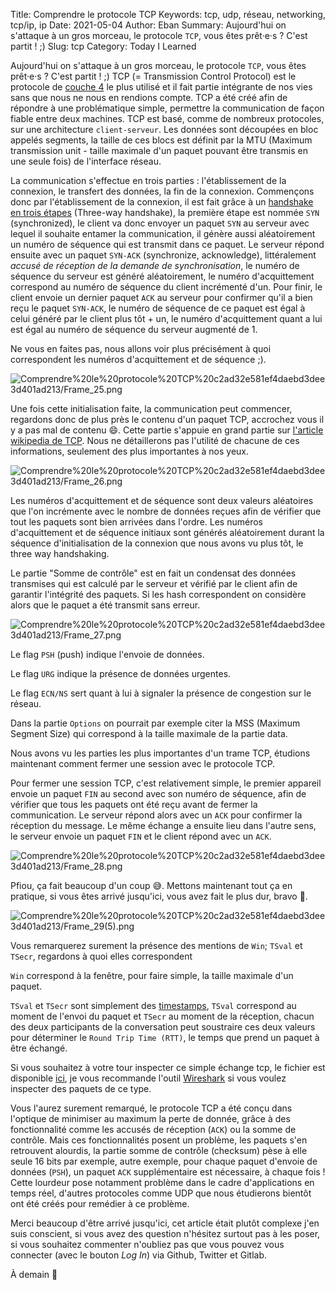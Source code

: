 Title: Comprendre le protocole TCP
Keywords: tcp, udp, réseau, networking, tcp/ip, ip
Date: 2021-05-04
Author: Eban
Summary: Aujourd'hui on s'attaque à un gros morceau, le protocole `TCP`, vous êtes prêt·e·s ? C'est partit ! ;)
Slug: tcp
Category: Today I Learned

Aujourd'hui on s'attaque à un gros morceau, le protocole `TCP`, vous êtes prêt·e·s ? C'est partit ! ;) TCP (= Transmission Control Protocol) est le protocole de [couche 4](https://fr.wikipedia.org/wiki/Couche_transport) le plus utilisé et il fait partie intégrante de nos vies sans que nous ne nous en rendions compte. TCP a été créé afin de répondre à une problématique simple, permettre la communication de façon fiable entre deux machines. TCP est basé, comme de nombreux protocoles, sur une architecture `client-serveur`. Les données sont découpées en bloc appelés segments, la taille de ces blocs est définit par la MTU (Maximum transmission unit - taille maximale d'un paquet pouvant être transmis en une seule fois) de l'interface réseau.

La communication s'effectue en trois parties : l'établissement de la connexion, le transfert des données, la fin de la connexion. Commençons donc par l'établissement de la connexion, il est fait grâce à un [handshake en trois étapes](https://fr.wikipedia.org/wiki/Three-way_handshake) (Three-way handshake), la première étape est nommée `SYN` (synchronized), le client va donc envoyer un paquet `SYN` au serveur avec lequel il souhaite entamer la communication, il génère aussi aléatoirement un numéro de séquence qui est transmit dans ce paquet. Le serveur répond ensuite avec un paquet `SYN-ACK` (synchronize, acknowledge), littéralement *accusé de réception de la demande de synchronisation*, le numéro de séquence du serveur est généré aléatoirement, le numéro d'acquittement correspond au numéro de séquence du client incrémenté d'un. Pour finir, le client envoie un dernier paquet `ACK` au serveur pour confirmer qu'il a bien reçu le paquet `SYN-ACK`, le numéro de séquence de ce paquet est égal à celui généré par le client plus tôt + un, le numéro d'acquittement quant a lui est égal au numéro de séquence du serveur augmenté de 1.

Ne vous en faites pas, nous allons voir plus précisément à quoi correspondent les numéros d'acquittement et de séquence ;).

![Comprendre%20le%20protocole%20TCP%20c2ad32e581ef4daebd3dee3d401ad213/Frame_25.png](/static/img/tcp/Frame_25.png)

Une fois cette initialisation faite, la communication peut commencer, regardons donc de plus près le contenu d'un paquet TCP, accrochez vous il y a pas mal de contenu 😄. Cette partie s'appuie en grand partie sur [l'article wikipedia de TCP](https://fr.wikipedia.org/wiki/Transmission_Control_Protocol#D%C3%A9veloppement_de_TCP). Nous ne détaillerons pas l'utilité de chacune de ces informations, seulement des plus importantes à nos yeux.

![Comprendre%20le%20protocole%20TCP%20c2ad32e581ef4daebd3dee3d401ad213/Frame_26.png](/static/img/tcp/Frame_26.png)

Les numéros d'acquittement et de séquence sont deux valeurs aléatoires que l'on incrémente avec le nombre de données reçues afin de vérifier que tout les paquets sont bien arrivées dans l'ordre. Les numéros d'acquittement et de séquence initiaux sont générés aléatoirement durant la séquence d'initialisation de la connexion que nous avons vu plus tôt, le three way handshaking.

Le partie "Somme de contrôle" est en fait un condensat des données transmises qui est calculé par le serveur et vérifié par le client afin de garantir l'intégrité des paquets. Si les hash correspondent on considère alors que le paquet a été transmit sans erreur. 

![Comprendre%20le%20protocole%20TCP%20c2ad32e581ef4daebd3dee3d401ad213/Frame_27.png](/static/img/tcp/Frame_27.png)

Le flag `PSH` (push) indique l'envoie de données.

Le flag `URG` indique la présence de données urgentes.

Le flag `ECN/NS` sert quant à lui à signaler la présence de congestion sur le réseau.

Dans la partie `Options` on pourrait par exemple citer la MSS (Maximum Segment Size) qui correspond à la taille maximale de la partie data. 

Nous avons vu les parties les plus importantes d'un trame TCP, étudions maintenant comment fermer une session avec le protocole TCP.

Pour fermer une session TCP, c'est relativement simple, le premier appareil envoie un paquet `FIN` au second avec son numéro de séquence, afin de vérifier que tous les paquets ont été reçu avant de fermer la communication. Le serveur répond alors avec un `ACK` pour confirmer la réception du message. Le même échange a ensuite lieu dans l'autre sens, le serveur envoie un paquet `FIN` et le client répond avec un `ACK`.

![Comprendre%20le%20protocole%20TCP%20c2ad32e581ef4daebd3dee3d401ad213/Frame_28.png](/static/img/tcp/Frame_28.png)

Pfiou, ça fait beaucoup d'un coup 😅. Mettons maintenant tout ça en pratique, si vous êtes arrivé jusqu'ici, vous avez fait le plus dur, bravo 🎉.

![Comprendre%20le%20protocole%20TCP%20c2ad32e581ef4daebd3dee3d401ad213/Frame_29(5).png](/static/img/tcp/Frame_29(5).png)

Vous remarquerez surement la présence des mentions de `Win`; `TSval` et `TSecr`, regardons à quoi elles correspondent

`Win` correspond à la fenêtre, pour faire simple, la taille maximale d'un paquet.

`TSval` et `TSecr` sont simplement des [timestamps](https://fr.wikipedia.org/wiki/Horodatage), `TSval` correspond au moment de l'envoi du paquet et `TSecr` au moment de la réception, chacun des deux participants de la conversation peut soustraire ces deux valeurs pour déterminer le `Round Trip Time (RTT)`, le temps que prend un paquet à être échangé.

Si vous souhaitez à votre tour inspecter ce simple échange tcp, le fichier est disponible [ici](static/misc/tcp/record.pcapng), je vous recommande l'outil [Wireshark](https://www.wireshark.org/) si vous voulez inspecter des paquets de ce type.

Vous l'aurez surement remarqué, le protocole TCP a été conçu dans l'optique de minimiser au maximum la perte de donnée, grâce à des fonctionnalité comme les accusés de réception (`ACK`) ou la somme de contrôle. Mais ces fonctionnalités posent un problème, les paquets s'en retrouvent alourdis, la partie somme de contrôle (checksum) pèse à elle seule 16 bits par exemple, autre exemple, pour chaque paquet d'envoie de données (`PSH`), un paquet `ACK` supplémentaire est nécessaire, à chaque fois ! Cette lourdeur pose notamment problème dans le cadre d'applications en temps réel, d'autres protocoles comme UDP que nous étudierons bientôt ont été créés pour remédier à ce problème.

Merci beaucoup d'être arrivé jusqu'ici, cet article était plutôt complexe j'en suis conscient, si vous avez des question n'hésitez surtout pas à les poser, si vous souhaitez commenter n'oubliez pas que vous pouvez vous connecter (avec le bouton *Log In*) via Github, Twitter et Gitlab.

À demain 👋
